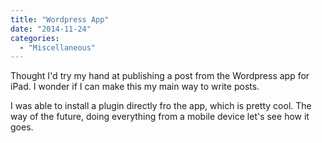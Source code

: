 ```yaml
---
title: "Wordpress App"
date: "2014-11-24"
categories: 
  - "Miscellaneous"
---
```


Thought I'd try my hand at publishing a post from the Wordpress app for iPad. I wonder if I can make this my main way to write posts.

I was able to install a plugin directly fro the app, which is pretty cool. The way of the future, doing everything from a mobile device let's see how it goes.

